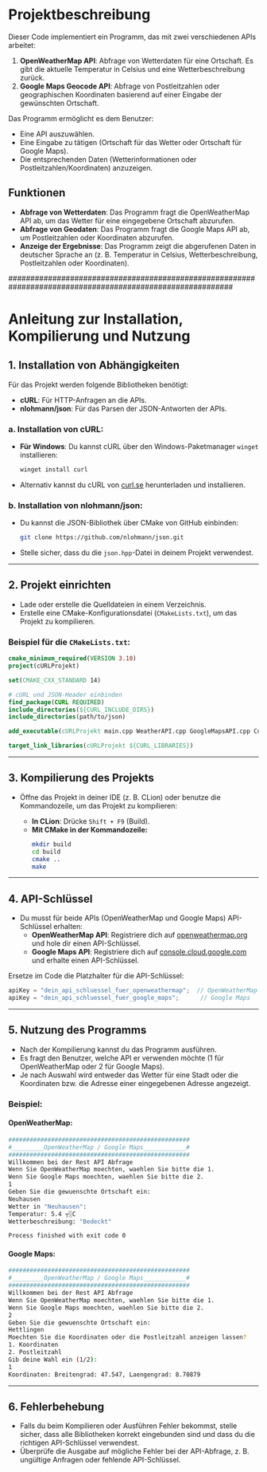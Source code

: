 # Projektbeschreibung

Dieser Code implementiert ein Programm, das mit zwei verschiedenen APIs arbeitet:

1. **OpenWeatherMap API**: Abfrage von Wetterdaten für eine Ortschaft. Es gibt die aktuelle Temperatur in Celsius und eine Wetterbeschreibung zurück.
2. **Google Maps Geocode API**: Abfrage von Postleitzahlen oder geographischen Koordinaten basierend auf einer Eingabe der gewünschten Ortschaft.

Das Programm ermöglicht es dem Benutzer:
- Eine API auszuwählen.
- Eine Eingabe zu tätigen (Ortschaft für das Wetter oder Ortschaft für Google Maps).
- Die entsprechenden Daten (Wetterinformationen oder Postleitzahlen/Koordinaten) anzuzeigen.

## Funktionen

- **Abfrage von Wetterdaten**: Das Programm fragt die OpenWeatherMap API ab, um das Wetter für eine eingegebene Ortschaft abzurufen.
- **Abfrage von Geodaten**: Das Programm fragt die Google Maps API ab, um Postleitzahlen oder Koordinaten abzurufen.
- **Anzeige der Ergebnisse**: Das Programm zeigt die abgerufenen Daten in deutscher Sprache an (z. B. Temperatur in Celsius, Wetterbeschreibung, Postleitzahlen oder Koordinaten).



###########################################################################################################
# Anleitung zur Installation, Kompilierung und Nutzung

## 1. Installation von Abhängigkeiten
Für das Projekt werden folgende Bibliotheken benötigt:

- **cURL**: Für HTTP-Anfragen an die APIs.  
- **nlohmann/json**: Für das Parsen der JSON-Antworten der APIs.

### a. Installation von cURL:
- **Für Windows**: Du kannst cURL über den Windows-Paketmanager `winget` installieren:
  ```bash
  winget install curl
  ```
- Alternativ kannst du cURL von [curl.se](https://curl.se) herunterladen und installieren.

### b. Installation von nlohmann/json:
- Du kannst die JSON-Bibliothek über CMake von GitHub einbinden:
  ```bash
  git clone https://github.com/nlohmann/json.git
  ```
- Stelle sicher, dass du die `json.hpp`-Datei in deinem Projekt verwendest.

---

## 2. Projekt einrichten
- Lade oder erstelle die Quelldateien in einem Verzeichnis.
- Erstelle eine CMake-Konfigurationsdatei (`CMakeLists.txt`), um das Projekt zu kompilieren.

### Beispiel für die `CMakeLists.txt`:
```cmake
cmake_minimum_required(VERSION 3.10)
project(cURLProjekt)

set(CMAKE_CXX_STANDARD 14)

# cURL und JSON-Header einbinden
find_package(CURL REQUIRED)
include_directories(${CURL_INCLUDE_DIRS})
include_directories(path/to/json)

add_executable(cURLProjekt main.cpp WeatherAPI.cpp GoogleMapsAPI.cpp CurlUtils.cpp MainController.cpp)

target_link_libraries(cURLProjekt ${CURL_LIBRARIES})
```

---

## 3. Kompilierung des Projekts
- Öffne das Projekt in deiner IDE (z. B. CLion) oder benutze die Kommandozeile, um das Projekt zu kompilieren:
  
  - **In CLion**: Drücke `Shift + F9` (Build).
  - **Mit CMake in der Kommandozeile:**
    ```bash
    mkdir build
    cd build
    cmake ..
    make
    ```

---

## 4. API-Schlüssel
- Du musst für beide APIs (OpenWeatherMap und Google Maps) API-Schlüssel erhalten:
  - **OpenWeatherMap API**: Registriere dich auf [openweathermap.org](https://openweathermap.org) und hole dir einen API-Schlüssel.
  - **Google Maps API**: Registriere dich auf [console.cloud.google.com](https://console.cloud.google.com) und erhalte einen API-Schlüssel.

Ersetze im Code die Platzhalter für die API-Schlüssel:
```cpp
apiKey = "dein_api_schluessel_fuer_openweathermap";  // OpenWeatherMap
apiKey = "dein_api_schluessel_fuer_google_maps";      // Google Maps
```

---

## 5. Nutzung des Programms
- Nach der Kompilierung kannst du das Programm ausführen.
- Es fragt den Benutzer, welche API er verwenden möchte (1 für OpenWeatherMap oder 2 für Google Maps).
- Je nach Auswahl wird entweder das Wetter für eine Stadt oder die Koordinaten bzw. die Adresse einer eingegebenen Adresse angezeigt.

### Beispiel:
#### OpenWeatherMap:
```bash
###################################################
#_________OpenWeatherMap / Google Maps____________#
###################################################
Willkommen bei der Rest API Abfrage
Wenn Sie OpenWeatherMap moechten, waehlen Sie bitte die 1.
Wenn Sie Google Maps moechten, waehlen Sie bitte die 2.
1
Geben Sie die gewuenschte Ortschaft ein:
Neuhausen
Wetter in "Neuhausen":
Temperatur: 5.4 ┬░C
Wetterbeschreibung: "Bedeckt"

Process finished with exit code 0
```

#### Google Maps:
```bash
###################################################
#_________OpenWeatherMap / Google Maps____________#
###################################################
Willkommen bei der Rest API Abfrage
Wenn Sie OpenWeatherMap moechten, waehlen Sie bitte die 1.
Wenn Sie Google Maps moechten, waehlen Sie bitte die 2.
2
Geben Sie die gewuenschte Ortschaft ein:
Hettlingen
Moechten Sie die Koordinaten oder die Postleitzahl anzeigen lassen?
1. Koordinaten
2. Postleitzahl
Gib deine Wahl ein (1/2):
1
Koordinaten: Breitengrad: 47.547, Laengengrad: 8.70879
```

---

## 6. Fehlerbehebung
- Falls du beim Kompilieren oder Ausführen Fehler bekommst, stelle sicher, dass alle Bibliotheken korrekt eingebunden sind und dass du die richtigen API-Schlüssel verwendest.
- Überprüfe die Ausgabe auf mögliche Fehler bei der API-Abfrage, z. B. ungültige Anfragen oder fehlende API-Schlüssel.
